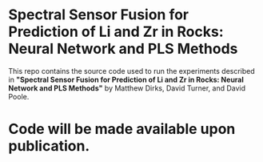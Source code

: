 # Spectral Sensor Fusion for Prediction of Li and Zr in Rocks: Neural Network and PLS Methods
This repo contains the source code used to run the experiments described in **"Spectral Sensor Fusion for Prediction of Li and Zr in Rocks: Neural Network and PLS Methods"** by Matthew Dirks, David Turner, and David Poole.

# Code will be made available upon publication.
